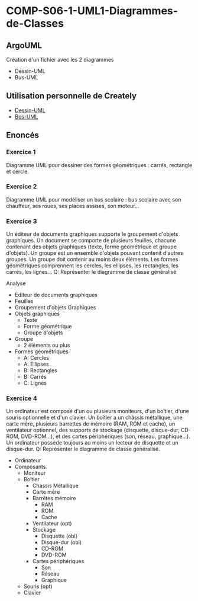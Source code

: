 # COMP-S06-1-UML1-Diagrammes-de-Classes

## ArgoUML

Création d'un fichier avec les 2 diagrammes
* Dessin-UML
* Bus-UML



## Utilisation personnelle de Creately
* [Dessin-UML](https://creately.com/diagram/jd1le6241/QqIedRrlc97y5B9aaMX8eL5gklA%3D)
* [Bus-UML](https://creately.com/diagram/jd1ix77v1/Tuw0maQWZPE9UYUjcO2wR8YOI%3D)

## Enoncés

### Exercice 1
Diagramme UML pour dessiner des formes géométriques : carrés, rectangle et cercle.

### Exercice 2
Diagramme UML pour modéliser un bus scolaire : bus scolaire avec son chauffeur, ses roues, ses places assises, son moteur...

### Exercice 3
Un éditeur de documents graphiques supporte le groupement d'objets graphiques. Un document se comporte de plusieurs feuilles, chacune contenant des objets graphiques (texte, forme géométrique et groupe d'objets). Un groupe est un ensemble d'objets pouvant contenit d'autres groupes. Un groupe doit contenir au moins deux éléments. Les formes géométriques comprennent les cercles, les ellipses, les rectangles, les carrés, les lignes...
Q: Représenter le diagramme de classe généralisé

Analyse
* Editeur de documents graphiques
* Feuilles
* Groupement d'objets Graphiques
* Objets graphiques
    - Texte
    - Forme géométrique
    - Groupe d'objets
* Groupe
    - 2 éléments ou plus
* Formes géométriques
    - A: Cercles
    - A: Ellipses
    - B: Rectangles
    - B: Carrés
    - C: Lignes

### Exercice 4
Un ordinateur est composé d'un ou plusieurs moniteurs, d'un boîtier, d'une souris optionnelle et d'un clavier. Un boîtier a un châssis métallique, une carte mère, plusieurs barrettes de mémoire (RAM, ROM et cache), un ventilateur optionnel, des supports de stockage (disquette, disque-dur, CD-ROM, DVD-ROM...), et des cartes périphériques (son, réseau, graphique...). Un ordinateur possède toujours au moins un lecteur de disquette et un disque-dur.
Q: Représenter le diagramme de classe généralisé.

* Ordinateur
* Composants
    - Moniteur
    - Boîtier
        + Chassis Métallique
        + Carte mêre
        + Barrêtes mémoire
            * RAM
            * ROM
            * Cache
        + Ventilateur (opt)
        + Stockage
            * Disquette (obl)
            * Disque-dur (obl)
            * CD-ROM
            * DVD-ROM
        + Cartes périphériques
            * Son
            * Réseau
            * Graphique
    - Souris (opt)
    - Clavier













